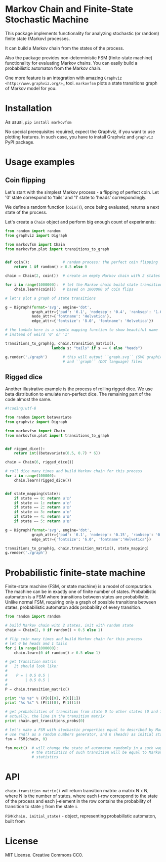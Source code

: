 # Markov Chain and Finite-State Stochastic Machine

This package implements functionality for analyzing stochastic (or random)
finite state (Markov) processes.

It can build a Markov chain from the states of the process.

Also the package provides non-deterministic FSM (finite-state machine)
functionality for evaluating Markov chains. You can easily build a probabilistic
automaton from the Markov chain.

One more feature is an integration with amazing `Graphviz <http://www.graphviz.org/>`_ tool.
``markovfsm`` plots a state transitions graph of Markov model for you.

# Installation
As usual, ``pip install markovfsm``

No special prerequisites required, expect the Graphviz, if you want to use plotting features.
In such case, you have to install Graphviz and ``graphviz`` PyPI package.

# Usage examples
## Coin flipping
Let's start with the simplest Markov process - a flipping of perfect coin.
Let '0' state correspond to 'tails' and '1' state to 'heads' correspondingly.

We define a random function (`coin()`), once being evaluated, returns a next state of the process.

Let's create a `Chain` object and perform big enough count of experiments:
```python
from random import random
from graphviz import Digraph

from markovfsm import Chain
from markovfsm.plot import transitions_to_graph


def coin():               # random process: the perfect coin flipping
    return 1 if random() > 0.5 else 0

chain = Chain(2, coin())  # create an empty Markov chain with 2 states

for i in range(1000000):  # let the Markov chain build state transition matrix
    chain.learn(coin())   # based on 1000000 of coin flips

# let's plot a graph of state transitions

g = Digraph(format='svg', engine='dot',
            graph_attr={'pad': '0.1', 'nodesep': '0.4', 'ranksep': '1.0'},
            node_attr={'fontname': 'Helvetica'},
            edge_attr={'fontsize': '8.0', 'fontname': 'Helvetica'})

# the lambda here is a simple mapping function to show beautiful name
# instead of weird '0' or '1'

transitions_to_graph(g, chain.transition_matrix(),
                     lambda s: "tails" if s == 0 else "heads")

g.render('./graph')       # this will output ``graph.svg`` (SVG graphics)
                          # and ``graph`` (DOT language) files
```

## Rigged dice
Another illustrative example is the process of rolling rigged dice.
We use beta distribution to emulate non-perfect dice.
The remaining part of the code almost the same.
```python
#!coding:utf-8

from random import betavariate
from graphviz import Digraph

from markovfsm import Chain
from markovfsm.plot import transitions_to_graph


def rigged_dice():
    return int((betavariate(0.5, 0.7) * 6))

chain = Chain(6, rigged_dice())

# roll dice many times and build Markov chain for this process
for i in range(100000):
    chain.learn(rigged_dice())


def state_mapping(state):
    if state == 0: return u'⚀'
    if state == 1: return u'⚁'
    if state == 2: return u'⚂'
    if state == 3: return u'⚃'
    if state == 4: return u'⚄'
    if state == 5: return u'⚅'

g = Digraph(format='svg', engine='dot',
            graph_attr={'pad': '0.1', 'nodesep': '0.15', 'ranksep': '0.5'},
            edge_attr={'fontsize': '6.0', 'fontname':'Helvetica'})

transitions_to_graph(g, chain.transition_matrix(), state_mapping)
g.render('./graph')
```

# Probabilistic finite-state machine
Finite-state machine (FSM, or state machine) is a model of computation.
The machine can be in exactly one of finite number of states.
Probabilistic automaton is a FSM where transitions between states are probabilistic.
Unlike normal FSM, requiring only a graph of possible transitions between states,
probabilistic automaton adds probability of every transition.
```python
from random import random

# build Markov chain with 2 states, init with random state
chain = Chain(2, 0 if random() > 0.5 else 1)

# flip coin many times and build Markov chain for this process
# let 0 be heads and 1 tails
for i in range(1000000):
    chain.learn(0 if random() > 0.5 else 1)

# get transition matrix
#   It should look like:
#
#    P = | 0.5 0.5 |
#        | 0.5 0.5 |
#
P = chain.transition_matrix()

print "%s %s" % (P[0][0], P[0][1])
print "%s %s" % (P[1][0], P[1][1])

# get probabilities of transition from state 0 to other states (0 and 1)
# actually, the line in the transition matrix
print chain.get_transitions_probs(0)

# let's make a FSM with stochastic properties equal to described by Markov chain
# use rnd() as a random numbers generator, and 0 (heads) as initial state
fsm = FSM(chain, 0)

fsm.next()  # will change the state of automaton randomly in a such way that
            # the statistics of such transition will be equal to Markov process
            # statistics
```

# API
`chain.transition_matrix()` will return transition matrix: a matrix N x N,
where N is the number of states, where each i-row correspond to the state of the process
and each j-element in the row contains the probability of transition to state ``j``
from the state ``i``.

`FSM(chain, initial_state)` - object, representing probabilistic automaton,
built from


# License
MIT License. Creative Commons CC0.
